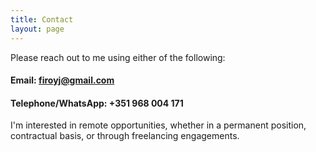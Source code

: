 ```yaml
---
title: Contact
layout: page
---
```


Please reach out to me using either of the following:

#### Email: firoyj@gmail.com

#### Telephone/WhatsApp: +351 968 004 171

I'm interested in remote opportunities, whether in a permanent position, contractual basis, or through freelancing engagements.
